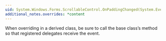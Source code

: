 ```yaml
---
uid: System.Windows.Forms.ScrollableControl.OnPaddingChanged(System.EventArgs)
additional_notes.overrides: *content
---
```


<p>When overriding <xref href="System.Windows.Forms.ScrollableControl.OnPaddingChanged(System.EventArgs)"></xref> in a derived class, be sure to call the base class’s <xref href="System.Windows.Forms.ScrollableControl.OnPaddingChanged(System.EventArgs)"></xref> method so that registered delegates receive the event.</p>


